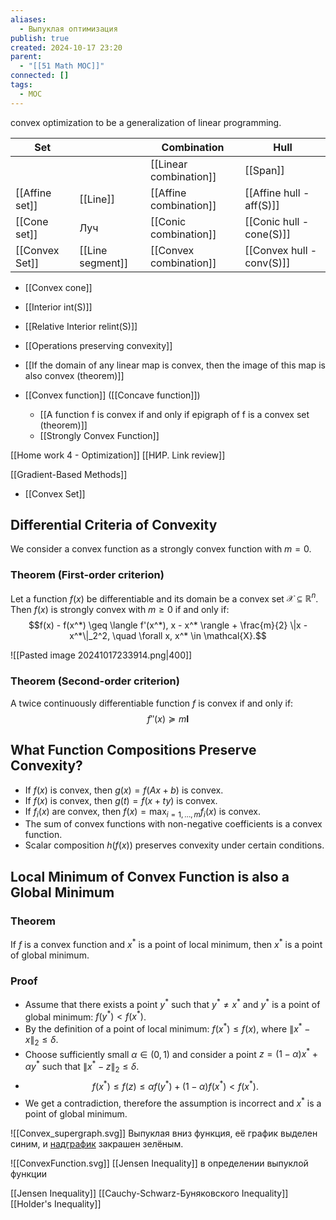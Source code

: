 ```yaml
---
aliases:
  - Выпуклая оптимизация
publish: true
created: 2024-10-17 23:20
parent:
  - "[[51 Math MOC]]"
connected: []
tags:
  - MOC
---
```

 convex optimization to be a generalization of linear programming.

| Set            |                  | Combination            | Hull            |
| -------------- | ---------------- | ---------------------- | --------------- |
|                |                  | [[Linear combination]] | [[Span]]        |
| [[Affine set]] | [[Line]]         | [[Affine combination]] | [[Affine hull - aff(S)]] |
| [[Cone set]]   | Луч              | [[Conic combination]]  | [[Conic hull - cone(S)]]  |
| [[Convex Set]] | [[Line segment]] | [[Convex combination]] | [[Convex hull - conv(S)]] |
- [[Convex cone]]

- [[Interior int(S)]]
- [[Relative Interior relint(S)]]

- [[Operations preserving convexity]]
- [[If the domain of any linear map is convex, then the image of this map is also convex (theorem)]]


- [[Convex function]] ([[Concave function]])
	- [[A function f is convex if and only if epigraph of f is a convex set (theorem)]]
	- [[Strongly Convex Function]]




[[Home work 4 - Optimization]]
[[НИР. Link review]]

[[Gradient-Based Methods]]

- [[Convex Set]]








## Differential Criteria of Convexity

We consider a convex function as a strongly convex function with $m = 0$.

### Theorem (First-order criterion)
Let a function $f(x)$ be differentiable and its domain be a convex set $\mathcal{X} \subseteq \mathbb{R}^n$. Then $f(x)$ is strongly convex with $m \geq 0$ if and only if:
$$f(x) - f(x^*) \geq \langle f'(x^*), x - x^* \rangle + \frac{m}{2} \|x - x^*\|_2^2, \quad \forall x, x^* \in \mathcal{X}.$$


![[Pasted image 20241017233914.png|400]]


### Theorem (Second-order criterion)
A twice continuously differentiable function $f$ is convex if and only if:
$$f''(x) \succeq m \mathbf{I}$$

## What Function Compositions Preserve Convexity?

- If $f(x)$ is convex, then $g(x) = f(Ax + b)$ is convex.
- If $f(x)$ is convex, then $g(t) = f(x + t y)$ is convex.
- If $f_i(x)$ are convex, then $f(x) = \max_{i=1,\dots,m} f_i(x)$ is convex.
- The sum of convex functions with non-negative coefficients is a convex function.
- Scalar composition $h(f(x))$ preserves convexity under certain conditions.


## Local Minimum of Convex Function is also a Global Minimum

### Theorem
If $f$ is a convex function and $x^*$ is a point of local minimum, then $x^*$ is a point of global minimum.

### Proof
- Assume that there exists a point $y^*$ such that $y^* \neq x^*$ and $y^*$ is a point of global minimum: $f(y^*) < f(x^*)$.
- By the definition of a point of local minimum: $f(x^*) \leq f(x)$, where $\|x^* - x\|_2 \leq \delta$.
- Choose sufficiently small $\alpha \in (0, 1)$ and consider a point $z = (1-\alpha) x^* + \alpha y^*$ such that $\|x^* - z\|_2 \leq \delta$.
- $$f(x^*) \leq f(z) \leq \alpha f(y^*) + (1-\alpha) f(x^*) < f(x^*).$$
- We get a contradiction, therefore the assumption is incorrect and $x^*$ is a point of global minimum.


![[Convex_supergraph.svg]]
Выпуклая вниз функция, её график выделен синим, и [надграфик](https://ru.wikipedia.org/wiki/%D0%9D%D0%B0%D0%B4%D0%B3%D1%80%D0%B0%D1%84%D0%B8%D0%BA "Надграфик") закрашен зелёным.

![[ConvexFunction.svg]]
[[Jensen Inequality]]  в определении выпуклой функции



[[Jensen Inequality]]
[[Cauchy-Schwarz-Буняковского Inequality]]
[[Holder's Inequality]]

